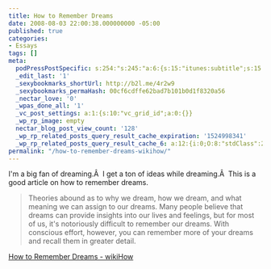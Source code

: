 ```yaml
---
title: How to Remember Dreams
date: 2008-08-03 22:00:38.000000000 -05:00
published: true
categories:
- Essays
tags: []
meta:
  podPressPostSpecific: s:254:"s:245:"a:6:{s:15:"itunes:subtitle";s:15:"##PostExcerpt##";s:14:"itunes:summary";s:15:"##PostExcerpt##";s:15:"itunes:keywords";s:17:"##WordPressCats##";s:13:"itunes:author";s:10:"##Global##";s:15:"itunes:explicit";s:2:"No";s:12:"itunes:block";s:2:"No";}";";
  _edit_last: '1'
  _sexybookmarks_shortUrl: http://b2l.me/4r2w9
  _sexybookmarks_permaHash: 00cf6cdffe62bad7b101b0d1f8320a56
  _nectar_love: '0'
  _wpas_done_all: '1'
  _vc_post_settings: a:1:{s:10:"vc_grid_id";a:0:{}}
  _wp_rp_image: empty
  nectar_blog_post_view_count: '128'
  _wp_rp_related_posts_query_result_cache_expiration: '1524998341'
  _wp_rp_related_posts_query_result_cache_6: a:12:{i:0;O:8:"stdClass":2:{s:7:"post_id";s:3:"386";s:5:"score";s:17:"61.91451553140016";}i:1;O:8:"stdClass":2:{s:7:"post_id";s:4:"1162";s:5:"score";s:17:"56.85325773327088";}i:2;O:8:"stdClass":2:{s:7:"post_id";s:3:"391";s:5:"score";s:17:"55.81776148574671";}i:3;O:8:"stdClass":2:{s:7:"post_id";s:4:"2345";s:5:"score";s:17:"49.66341627484776";}i:4;O:8:"stdClass":2:{s:7:"post_id";s:2:"89";s:5:"score";s:18:"24.790634685160803";}i:5;O:8:"stdClass":2:{s:7:"post_id";s:2:"30";s:5:"score";s:18:"23.720654824664273";}i:6;O:8:"stdClass":2:{s:7:"post_id";s:3:"344";s:5:"score";s:18:"20.241552300928255";}i:7;O:8:"stdClass":2:{s:7:"post_id";s:4:"1441";s:5:"score";s:18:"19.270022199975678";}i:8;O:8:"stdClass":2:{s:7:"post_id";s:3:"627";s:5:"score";s:18:"18.497620087356378";}i:9;O:8:"stdClass":2:{s:7:"post_id";s:2:"18";s:5:"score";s:17:"18.17693478720602";}i:10;O:8:"stdClass":2:{s:7:"post_id";s:4:"3412";s:5:"score";s:18:"17.950249913311154";}i:11;O:8:"stdClass":2:{s:7:"post_id";s:4:"2105";s:5:"score";s:18:"17.510126143782692";}}
permalink: "/how-to-remember-dreams-wikihow/"
---
```

I'm a big fan of dreaming.Â  I get a ton of ideas while dreaming.Â  This is a good article on how to remember dreams.</p>
>Theories abound as to why we dream, how we dream, and what meaning we can assign to our dreams. Many people believe that dreams can provide insights into our lives and feelings, but for most of us, it's notoriously difficult to remember our dreams. With conscious effort, however, you can remember more of your dreams and recall them in greater detail.</p></blockquote>
<p><a href="http://www.wikihow.com/Remember-Dreams" rel="nofollow">How to Remember Dreams - wikiHow</a></p>

